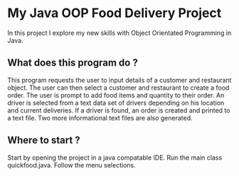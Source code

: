 # My Java OOP Food Delivery Project
In this project I explore my new skills with Object Orientated Programming in Java. 
## What does this program do ?
This program requests the user to input details of a customer and restaurant object.
The user can then select a customer and restaurant to create a food order.
The user is prompt to add food items and quantity to their order.
An driver is selected from a text data set of drivers depending on his location and current deliveries.
If a driver is found, an order is created and printed to a text file.
Two more informational text files are also generated.
## Where to start ?
Start by opening the project in a java compatable IDE.
Run the main class quickfood.java.
Follow the menu selections.
